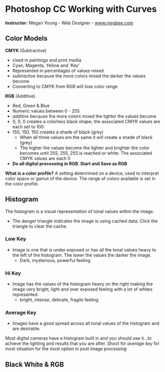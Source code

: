 # Photoshop CC Working with Curves

**Instructor:** Megan Young - Web Designer - www.megbee.com

## Color Models

**CMYK** (Subtractive)

- Used in paintings and print media
- Cyan, Magenta, Yellow and 'Key'
- Represented in percentages of values mixed
- _subtractive_ because the more colors mixed the darker the values become
- Converting to CMYK from RGB will lose color range

**RGB** (Additive)

- Red, Green & Blue
- Numeric values between 0 - 255
- _additive_ because the more colors mixed the lighter the values become
- 0, 0, 0 creates a colorless black shape; the associated CMYK values are each set to 100.
- 150, 150, 150 creates a shade of black (grey)
  - When all three values are the same it will create a shade of black (grey)
  - The higher the values become the lighter and brighter the color becomes until 255, 255, 255 is reached or white. The associated CMYK values are each 0
- **Do all digital processing in RGB.  Start and Save as RGB**

**What is a color profile?** A setting determined on a device, used to interpret color space or gamut of the device. The range of colors available is set in the color profile.

## Histogram

The histogram is a visual representation of tonal values within the image.

- The danger triangle indicates the image is using cached data. Click the triangle to clear the cache.

### Low Key

- Image is one that is under exposed or has all the tonal values heavy to the left of the histogram. The _lower_ the values the darker the image.
  - Dark, mysterious, powerful feeling

### Hi Key

- Image has the values of the histogram heavy on the right making the image very bright, light and over exposed feeling with a lot of whites represented.
  - bright, intense, delicate, fragile feeling

### Average Key

- Images have a good spread across all tonal values of the histogram and are desirable.

Most digital cameras have a histogram built in and you should use it...to achieve the lighting and results that you are after. Shoot for _average key_ for most situation for the most option in post image processing

## Black White & RGB

